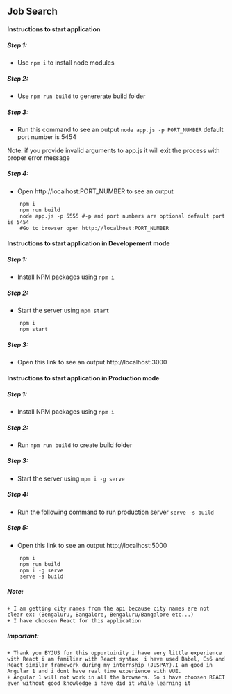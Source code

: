## Job Search


#### Instructions to start application
##### Step 1: 
* Use ```npm i``` to install node modules

##### Step 2:
* Use ```npm run build``` to genererate build folder

##### Step 3:
* Run this command to see an output ```node app.js -p PORT_NUMBER``` default port number is 5454

Note: if you provide invalid arguments to app.js it will exit the process with proper error message
##### Step 4:
* Open http://localhost:PORT_NUMBER to see an output

```
    npm i
    npm run build
    node app.js -p 5555 #-p and port numbers are optional default port is 5454
    #Go to browser open http://localhost:PORT_NUMBER
```
#### Instructions to start application in Developement mode 
##### Step 1:
* Install NPM packages using ```npm i```

##### Step 2:
* Start the server using ```npm start```

```
    npm i 
    npm start
```

##### Step 3: 
* Open this link to see an output http://localhost:3000

#### Instructions to start application in Production mode 
##### Step 1:
* Install NPM packages using ```npm i```

##### Step 2:
* Run ```npm run build``` to create build folder
##### Step 3:
* Start the server using ```npm i -g serve ```

##### Step 4:
* Run the following command to run production server ```serve -s build```
##### Step 5: 
* Open this link to see an output http://localhost:5000

```
    npm i
    npm run build
    npm i -g serve
    serve -s build
```

##### Note:
    + I am getting city names from the api because city names are not clear ex: (Bengaluru, Bangalore, Bengaluru/Bangalore etc...)
    + I have choosen React for this application 

##### Important:
    + Thank you BYJUS for this oppurtuinity i have very little experience with React i am familiar with React syntax  i have used Babel, Es6 and React similar framework during my internship (JUSPAY).I am good in Angular 1 and i dont have real time experience with VUE.
    + Angular 1 will not work in all the browsers. So i have choosen REACT even without good knowledge i have did it while learning it 
